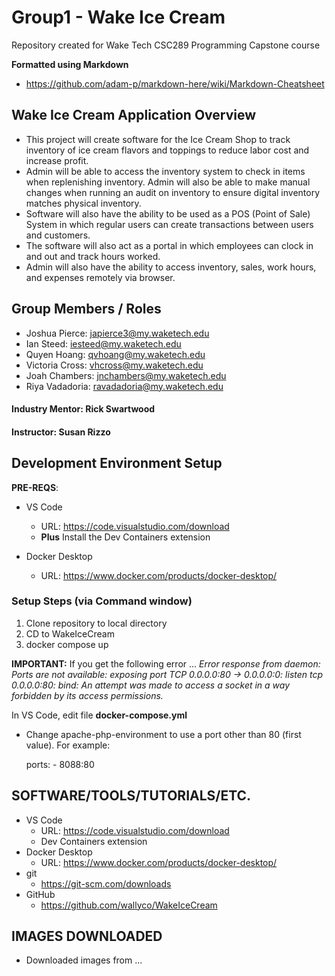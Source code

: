 # Group1 - Wake Ice Cream
Repository created for Wake Tech CSC289 Programming Capstone course

__Formatted using Markdown__
- https://github.com/adam-p/markdown-here/wiki/Markdown-Cheatsheet

## Wake Ice Cream Application Overview
- This project will create software for the Ice Cream Shop to track inventory of ice cream flavors and toppings to reduce labor cost and increase profit.
- Admin will be able to access the inventory system to check in items when replenishing inventory. Admin will also be able to make manual changes when running an audit on inventory to ensure digital inventory matches physical inventory.
- Software will also have the ability to be used as a POS (Point of Sale) System in which regular users can create transactions between users and customers.
- The software will also act as a portal in which employees can clock in and out and track hours worked.
- Admin will also have the ability to access inventory, sales, work hours, and expenses remotely via browser.



## Group Members / Roles
- Joshua Pierce: japierce3@my.waketech.edu
- Ian Steed: iesteed@my.waketech.edu
- Quyen Hoang: qvhoang@my.waketech.edu
- Victoria Cross: vhcross@my.waketech.edu
- Joah Chambers: jnchambers@my.waketech.edu
- Riya Vadadoria: ravadadoria@my.waketech.edu

#### __Industry Mentor__: Rick Swartwood
#### __Instructor__: Susan Rizzo


## Development Environment Setup
__PRE-REQS__:
- VS Code
    - URL: https://code.visualstudio.com/download
    - __Plus__ Install the Dev Containers extension 

- Docker Desktop
    - URL: https://www.docker.com/products/docker-desktop/

### __Setup Steps (via Command window)__

1. Clone repository to local directory
2. CD to WakeIceCream 
3. docker compose up

__IMPORTANT:__ If you get the following error ... _Error response from daemon: Ports are not available: exposing port TCP 0.0.0.0:80 -> 0.0.0.0:0: listen tcp 0.0.0.0:80: bind: An attempt was made to access a socket in a way forbidden by its access permissions._

In VS Code, edit file __docker-compose.yml__ 

- Change apache-php-environment to use a port other than 80 (first value). For example:

    ports:
      - 8088:80


## SOFTWARE/TOOLS/TUTORIALS/ETC.
- VS Code
    - URL: https://code.visualstudio.com/download
    - Dev Containers extension
- Docker Desktop
    - URL: https://www.docker.com/products/docker-desktop/
- git
    - https://git-scm.com/downloads
- GitHub
    - https://github.com/wallyco/WakeIceCream

## IMAGES DOWNLOADED
- Downloaded images from ... 
